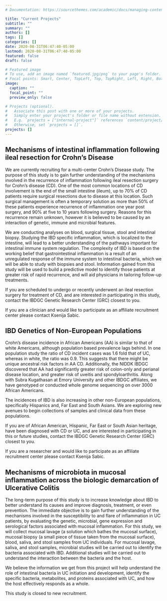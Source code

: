 ```yaml
---
# Documentation: https://sourcethemes.com/academic/docs/managing-content/

title: "Current Projects"
subtitle: ""
summary: ""
authors: []
tags: []
categories: []
date: 2020-08-31T06:47:40-05:00
lastmod: 2020-08-31T06:47:40-05:00
featured: false
draft: false

# Featured image
# To use, add an image named `featured.jpg/png` to your page's folder.
# Focal points: Smart, Center, TopLeft, Top, TopRight, Left, Right, BottomLeft, Bottom, BottomRight.
image:
  caption: ""
  focal_point: ""
  preview_only: false

# Projects (optional).
#   Associate this post with one or more of your projects.
#   Simply enter your project's folder or file name without extension.
#   E.g. `projects = ["internal-project"]` references `content/project/deep-learning/index.md`.
#   Otherwise, set `projects = []`.
projects: []
---
```


## Mechanisms of intestinal inflammation following ileal resection for Crohn’s Disease

We are currently recruiting for a multi-center Crohn’s Disease study. The
purpose of this study is to gain further understanding of the mechanisms
involved in the recurrence of inflammation following ileal resection surgery
for Crohn’s disease (CD). One of the most common locations of CD involvement
is the end of the small intestine (ileum), up to 70% of CD patients require
surgical resections due to disease at this location. Such surgical management
is often a temporary solution as more than 50% of these patients experience
recurrence of inflammation one year post surgery, and 90% at five to 10 years
following surgery. Reasons for this recurrence remain unknown, however it is
believed to be caused by an interaction of genetic, immune and microbial
features.

We are conducting analyses on blood, surgical tissue, stool and intestinal
biopsy. Studying the IBD specific inflammation, which is localized to the
intestine, will lead to a better understanding of the pathways important for
intestinal immune system regulation. The complexity of IBD is based on the
working belief that gastrointestinal inflammation is a result of an
unregulated response of the immune system to intestinal bacteria, which we
will be able to study with biopsies and stool. Information gained from this
study will be used to build a predictive model to identify those patients at
greater risk of rapid recurrence, and will aid physicians in tailoring
follow-up treatments.

If you are scheduled to undergo or recently underwent an ileal resection
surgery for treatment of CD, and are interested in participating in this
study, contact the IBDGC Genetic Research Center (GRC) closest to you.

If you are a clinician and would like to participate as an affiliate
recruitment center please contact Ksenija Sabic.


## IBD Genetics of Non-European Populations

Crohn’s disease incidence in African Americans (AA) is similar to that of
white Americans, although population based prevalence lags behind. In one
population study the ratio of CD incident cases was 1.6 fold that of UC,
whereas in white, the ratio was 0.9. This suggests that there might be unique
ancestral risk factors in AA CD. Additionally, the NIDDK IBDGC discovered that
AA had significantly greater risk of colon-only and perianal disease location,
and greater risk of uveitis and spondyloarthritis. Along with Subra Kugathasan
at Emory University and other IBDGC affiliates, we have genotyped or conducted
whole genome sequencing on over 3000 African Americans.

The incidences of IBD is also increasing in other non-European populations,
specifically Hispanics and, Far East and South Asians. We are exploring new
avenues to begin collections of samples and clinical data from these
populations.

If you are of African American, Hispanic, Far East or South Asian heritage,
have been diagnosed with CD or UC, and are interested in participating in this
or future studies, contact the IBDGC Genetic Research Center (GRC) closest to
you.

If you are a researcher and would like to participate as an affiliate
recruitment center please contact Ksenija Sabic.


## Mechanisms of microbiota in mucosal inflammation across the biologic demarcation of Ulcerative Colitis

The long-term purpose of this study is to increase knowledge about IBD to
better understand its causes and improve diagnosis, treatment, or even
prevention. The immediate objective is to gain further understanding of the
mechanisms involved in the susceptibility to and flare of inflammation in UC
patients, by evaluating the genetic, microbial, gene expression and
serological factors associated with mucosal inflammation. For this study, we
will collect mucosal lavage (a solution which bathes the mucosal surface),
mucosal biopsy (a small piece of tissue taken from the mucosal surface),
blood, saliva, and stool samples from UC individuals. For mucosal lavage,
saliva, and stool samples, microbial studies will be carried out to identify
the bacteria associated with IBD. Additional studies will be carried out to
understand the interaction between the bacteria and the host.

We believe the information we get from this project will help understand the
role of intestinal bacteria in UC initiation and development, identify the
specific bacteria, metabolites, and proteins associated with UC, and how the
host effectively responds as a whole.

This study is closed to new recruitment.
